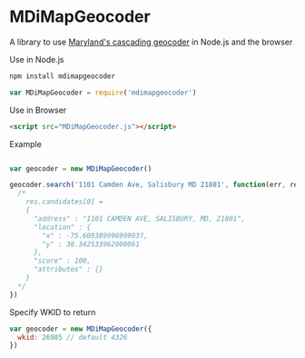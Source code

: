 MDiMapGeocoder
===============

A library to use [Maryland's cascading geocoder](http://mdimap.us/ArcGIS/rest/services/GeocodeServices/MD.State.MDCascadingLocatorWithZIPCodes/GeocodeServer/) in Node.js and the browser

Use in Node.js

```javascript
npm install mdimapgeocoder

var MDiMapGeocoder = require('mdimapgeocoder')
```

Use in Browser
```html
<script src="MDiMapGeocoder.js"></script>
```

Example
```javascript

var geocoder = new MDiMapGeocoder()

geocoder.search('1101 Camden Ave, Salisbury MD 21801', function(err, res){
  /*
    res.candidates[0] = 
    {
      "address" : "1101 CAMDEN AVE, SALISBURY, MD, 21801",
      "location" : {
        "x" : -75.609389996999937,
        "y" : 38.342533962000061
      },
      "score" : 100,
      "attributes" : {}
    }
  */
})
```

Specify WKID to return
```javascript
var geocoder = new MDiMapGeocoder({
  wkid: 26985 // default 4326
})
```